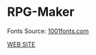 # RPG-Maker

Fonts Source: [1001fonts.com](http://www.1001fonts.com/)

<a href="https://igorfachini.github.io/RPG-Maker/index.html"> WEB SITE </a>
